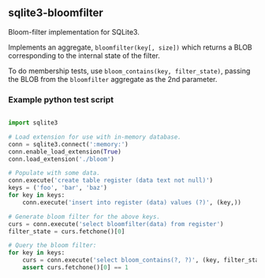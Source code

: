 ## sqlite3-bloomfilter

Bloom-filter implementation for SQLite3.

Implements an aggregate, `bloomfilter(key[, size])` which returns a BLOB
corresponding to the internal state of the filter.

To do membership tests, use `bloom_contains(key, filter_state)`, passing the
BLOB from the `bloomfilter` aggregate as the 2nd parameter.

### Example python test script

```python

import sqlite3

# Load extension for use with in-memory database.
conn = sqlite3.connect(':memory:')
conn.enable_load_extension(True)
conn.load_extension('./bloom')

# Populate with some data.
conn.execute('create table register (data text not null)')
keys = ('foo', 'bar', 'baz')
for key in keys:
    conn.execute('insert into register (data) values (?)', (key,))

# Generate bloom filter for the above keys.
curs = conn.execute('select bloomfilter(data) from register')
filter_state = curs.fetchone()[0]

# Query the bloom filter:
for key in keys:
    curs = conn.execute('select bloom_contains(?, ?)', (key, filter_state))
    assert curs.fetchone()[0] == 1
```
